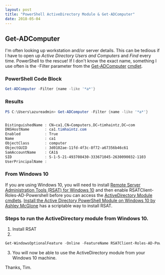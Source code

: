 ```yaml
---
layout: post
title: "PowerShell ActiveDirectory Module & Get-ADComputer"
date: 2018-05-04
---
```

## Get-ADComputer
I'm often looking up workstation and/or server details. This can be tedious if I have to open up *Active Directory Users and Computers* and *Find* every time. PowerShell to the rescue! If I don't know the exact name, something I use often is the -Filter parameter from the [Get-ADComputer](https://docs.microsoft.com/en-us/powershell/module/addsadministration/get-adcomputer?view=win10-ps) [cmdlet](https://msdn.microsoft.com/en-us/library/ms714395(v=vs.85).aspx).

### PowerShell Code Block
```powershell
Get-ADComputer -Filter {name -like '*a*'}
```
### Results
```powershell
PS C:\Users\azureadmin> Get-ADComputer -Filter {name -like '*a*'}


DistinguishedName : CN=ca1,CN=Computers,DC=timhaintz,DC=com
DNSHostName       : ca1.timhaintz.com
Enabled           : True
Name              : ca1
ObjectClass       : computer
ObjectGUID        : 3d0102ae-11fd-4f3c-8f72-a67356b46c61
SamAccountName    : CA1$
SID               : S-1-5-21-493708430-333671045-2630090032-1103
UserPrincipalName :
```


### From Windows 10
If you are using Windows 10, you will need to install [Remote Server Administration Tools (RSAT) for Windows 10](https://www.microsoft.com/en-au/download/details.aspx?id=45520) and then enable RSATClient-Roles-AD-Powershell before you can access the [ActiveDirectory Module](https://docs.microsoft.com/en-us/powershell/module/addsadministration/?view=win10-ps) [cmdlets](https://msdn.microsoft.com/en-us/library/ms714395(v=vs.85).aspx). [Install the Active Directory PowerShell Module on Windows 10 by Ashley McGlone](https://blogs.technet.microsoft.com/ashleymcglone/2016/02/26/install-the-active-directory-powershell-module-on-windows-10/) has a scriptable way to install RSAT.

### Steps to run the ActiveDirectory module from Windows 10.
1. Install RSAT
2.
```powershell
Get-WindowsOptionalFeature -Online -FeatureName RSATClient-Roles-AD-Powershell
```
3. You will now be able to use the ActiveDirectory module from your Windows 10 machine.

Thanks, Tim.
